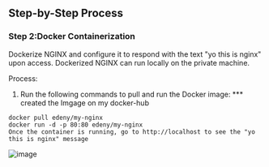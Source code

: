 ####
## Step-by-Step Process
### Step 2:Docker Containerization

Dockerize NGINX and configure it to respond with the text "yo this is nginx" upon access.
Dockerized NGINX can run locally on the private machine.

Process:
1. Run the following commands to pull and run the Docker image:
*** created the Imgage on my docker-hub
```hcl
docker pull edeny/my-nginx
docker run -d -p 80:80 edeny/my-nginx
Once the container is running, go to http://localhost to see the "yo this is nginx" message
```
![image](https://github.com/user-attachments/assets/5e8be404-f6e2-4ce8-a515-301123caad1c)
